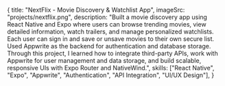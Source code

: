 {
  title: "NextFlix - Movie Discovery & Watchlist App",
  imageSrc: "projects/nextflix.png",
  description:
    "Built a movie discovery app using React Native and Expo where users can browse trending movies, view detailed information, watch trailers, and manage personalized watchlists. Each user can sign in and save or unsave movies to their own secure list. Used Appwrite as the backend for authentication and database storage. Through this project, I learned how to integrate third-party APIs, work with Appwrite for user management and data storage, and build scalable, responsive UIs with Expo Router and NativeWind.",
  skills: ["React Native", "Expo", "Appwrite", "Authentication", "API Integration", "UI/UX Design"],
}
